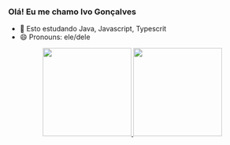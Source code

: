 ### Olá! Eu me chamo Ivo Gonçalves

 - 🌱 Esto estudando Java, Javascript, Typescrit
 - 😄 Pronouns: ele/dele

<div align="center">
  <a href="https://github.com/Ivo-jose">
  <img height="180em" src="https://github-readme-stats.vercel.app/api?username=Ivo-jose&show_icons=true&theme=dracula&include_all_commits=true&count_private=true"/>
  <img height="180em" src="https://github-readme-stats.vercel.app/api/top-langs/?username=Ivo-jose&layout=compact&langs_count=7&theme=dracula"/>
</div>

<!--
**Ivo-jose/Ivo-jose** is a ✨ _special_ ✨ repository because its `README.md` (this file) appears on your GitHub profile.

Here are some ideas to get you started:


- 🌱 Esto estudando Java, Javascript, Typescrit
- 😄 Pronouns: ele/dele
- ⚡ Fun fact: ...
-->
